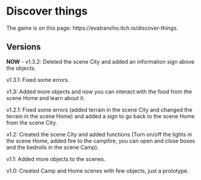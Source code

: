 <h1>Discover things</h1>
<p>The game is on this page: https://evatrancho.itch.io/discover-things.</p>
<h2>Versions</h2>
<p><b>NOW</b> - v1.3.2: Deleted the scene City and added an information sign above the objects.</p>
<p>v1.3.1: Fixed some errors.</p>
<p>v1.3: Added more objects and now you can interact with the food from the scene Home and learn about it.</p>
<p>v1.2.1: Fixed some errors (added terrain in the scene City and changed the terrain in the scene Home) and added a sign to go back to the scene Home from the scene City.</p>
<p>v1.2: Created the scene City and added functions (Turn on/off the lights in the scene Home, added fire to the campfire, you can open and close boxes and the bedrolls in the scene Camp).</p>
<p>v1.1: Added more objects to the scenes.</p>
<p>v1.0: Created Camp and Home scenes with few objects, just a prototype.</p>
